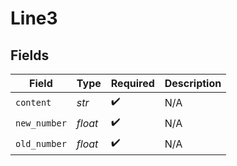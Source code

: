 # Line3


## Fields

| Field              | Type               | Required           | Description        |
| ------------------ | ------------------ | ------------------ | ------------------ |
| `content`          | *str*              | :heavy_check_mark: | N/A                |
| `new_number`       | *float*            | :heavy_check_mark: | N/A                |
| `old_number`       | *float*            | :heavy_check_mark: | N/A                |